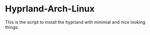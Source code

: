 # Hyprland-Arch-Linux
This is the script to install the hyprland with minimial and nice looking things.
